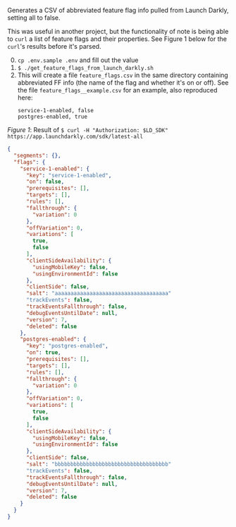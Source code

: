 Generates a CSV of abbreviated feature flag info pulled from Launch Darkly, setting all to false.

This was useful in another project, but the functionality of note is being able to `curl` a list of feature flags and their properties.  See Figure 1 below for the `curl`'s results before it's parsed.

0. `cp .env.sample .env` and fill out the value
1. `$ ./get_feature_flags_from_launch_darkly.sh`
2. This will create a file `feature_flags.csv` in the same directory containing abbreviated FF info (the name of the flag and whether it's on or off).  See the file `feature_flags__example.csv` for an example, also reproduced here:
    ```csv
    service-1-enabled, false
    postgres-enabled, true
    ```


*Figure 1*: Result of `$ curl -H "Authorization: $LD_SDK" https://app.launchdarkly.com/sdk/latest-all`
```json
{
  "segments": {},
  "flags": {
    "service-1-enabled": {
      "key": "service-1-enabled",
      "on": false,
      "prerequisites": [],
      "targets": [],
      "rules": [],
      "fallthrough": {
        "variation": 0
      },
      "offVariation": 0,
      "variations": [
        true,
        false
      ],
      "clientSideAvailability": {
        "usingMobileKey": false,
        "usingEnvironmentId": false
      },
      "clientSide": false,
      "salt": "aaaaaaaaaaaaaaaaaaaaaaaaaaaaaaaaaaaa"
      "trackEvents": false,
      "trackEventsFallthrough": false,
      "debugEventsUntilDate": null,
      "version": 7,
      "deleted": false
    },
    "postgres-enabled": {
      "key": "postgres-enabled",
      "on": true,
      "prerequisites": [],
      "targets": [],
      "rules": [],
      "fallthrough": {
        "variation": 0
      },
      "offVariation": 0,
      "variations": [
        true,
        false
      ],
      "clientSideAvailability": {
        "usingMobileKey": false,
        "usingEnvironmentId": false
      },
      "clientSide": false,
      "salt": "bbbbbbbbbbbbbbbbbbbbbbbbbbbbbbbbbbbb"
      "trackEvents": false,
      "trackEventsFallthrough": false,
      "debugEventsUntilDate": null,
      "version": 7,
      "deleted": false
    }
  }
}
```
